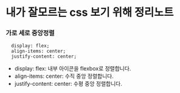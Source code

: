 # 내가 잘모르는 css 보기 위해 정리노트
### 가로 세로 중앙정렬
```
  display: flex; 
  align-items: center; 
  justify-content: center;
```
- display: flex: 내부 아이콘을 flexbox로 정렬합니다.
- align-items: center: 수직 중앙 정렬합니다.
- justify-content: center: 수평 중앙 정렬합니다.
